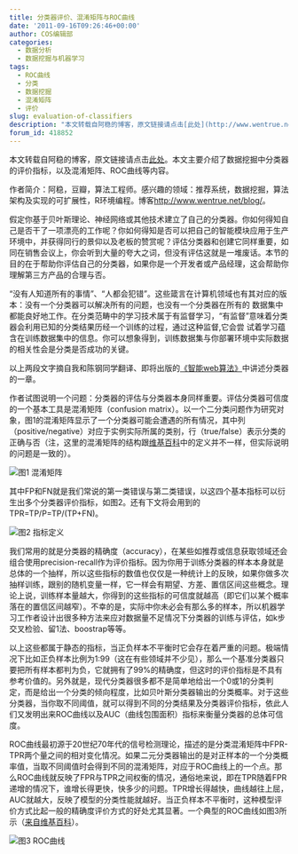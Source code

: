 ```yaml
---
title: 分类器评价、混淆矩阵与ROC曲线
date: '2011-09-16T09:26:46+00:00'
author: COS编辑部
categories:
  - 数据分析
  - 数据挖掘与机器学习
tags:
  - ROC曲线
  - 分类
  - 数据挖掘
  - 混淆矩阵
  - 评价
slug: evaluation-of-classifiers
description: "本文转载自阿稳的博客，原文链接请点击[此处](http://www.wentrue.net/blog/?p=1279)。本文主要介绍了数据挖掘中分类器的评价指标，以及混淆矩阵、ROC曲线等内容。"
forum_id: 418852
---
```


本文转载自阿稳的博客，原文链接请点击[此处](http://www.wentrue.net/blog/?p=1279)。本文主要介绍了数据挖掘中分类器的评价指标，以及混淆矩阵、ROC曲线等内容。

作者简介：阿稳，豆瓣，算法工程师。感兴趣的领域：推荐系统，数据挖掘，算法架构及实现的可扩展性，R环境编程。博客<http://www.wentrue.net/blog/>。

假定你基于贝叶斯理论、神经网络或其他技术建立了自己的分类器。你如何得知自己是否干了一项漂亮的工作呢？你如何得知是否可以把自己的智能模块应用于生产环境中，并获得同行的景仰以及老板的赞赏呢？评估分类器和创建它同样重要，如同在销售会议上，你会听到大量的夸大之词，但没有评估这就是一堆废话。本节的目的在于帮助你评估自己的分类器，如果你是一个开发者或产品经理，这会帮助你理解第三方产品的合理与否。

“没有人知道所有的事情”、“人都会犯错”。这些箴言在计算机领域也有其对应的版本：没有一个分类器可以解决所有的问题，也没有一个分类器在所有的 数据集中都能良好地工作。在分类范畴中的学习技术属于有监督学习，“有监督”意味着分类器会利用已知的分类结果历经一个训练的过程，通过这种监督,它会尝 试着学习蕴含在训练数据集中的信息。你可以想象得到，训练数据集与你部署环境中实际数据的相关性会是分类是否成功的关键。

以上两段文字摘自我和陈钢同学翻译、即将出版的[《智能web算法》](http://book.douban.com/subject/6545083/)中讲述分类器的一章。

作者试图说明一个问题：分类器的评估与分类器本身同样重要。评估分类器可信度的一个基本工具是混淆矩阵（confusion matrix）。以一个二分类问题作为研究对象，图1的混淆矩阵显示了一个分类器可能会遭遇的所有情况，其中列（positive/negative）对应于实例实际所属的类别，行（true/false）表示分类的正确与否（注，这里的混淆矩阵的结构跟[维基百科](https://en.wikipedia.org/wiki/Receiver_operating_characteristic)中的定义并不一样，但实际说明的问题是一致的）。

![图1 混淆矩阵](https://uploads.cosx.org/2011/09/confusion_matrix.png)

其中FP和FN就是我们常说的第一类错误与第二类错误，以这四个基本指标可以衍生出多个分类器评价指标，如图2。还有下文将会用到的TPR=TP/P=TP/(TP+FN)。

![图2 指标定义](https://uploads.cosx.org/2011/09/indicator.png)

我们常用的就是分类器的精确度（accuracy），在某些如推荐或信息获取领域还会组合使用precision-recall作为评价指标。因为你用于训练分类器的样本本身就是总体的一个抽样，所以这些指标的数值也仅仅是一种统计上的反映，如果你做多次抽样训练，跟别的随机变量一样，它一样会有期望、方差、置信区间这些概念。理论上说，训练样本量越大，你得到的这些指标的可信度就越高（即它们以某个概率落在的置信区间越窄）。不幸的是，实际中你未必会有那么多的样本，所以机器学习工作者设计出很多种方法来应对数据量不足情况下分类器的训练与评估，如k步交叉检验、留1法、boostrap等等。

以上这些都属于静态的指标，当正负样本不平衡时它会存在着严重的问题。极端情况下比如正负样本比例为1:99（这在有些领域并不少见），那么一个基准分类器只要把所有样本都判为负，它就拥有了99%的精确度，但这时的评价指标是不具有参考价值的。另外就是，现代分类器很多都不是简单地给出一个0或1的分类判定，而是给出一个分类的倾向程度，比如贝叶斯分类器输出的分类概率。对于这些分类器，当你取不同阈值，就可以得到不同的分类结果及分类器评价指标，依此人们又发明出来ROC曲线以及AUC（曲线包围面积）指标来衡量分类器的总体可信度。

ROC曲线最初源于20世纪70年代的信号检测理论，描述的是分类混淆矩阵中FPR-TPR两个量之间的相对变化情况。如果二元分类器输出的是对正样本的一个分类概率值，当取不同阈值时会得到不同的混淆矩阵，对应于ROC曲线上的一个点。那么ROC曲线就反映了FPR与TPR之间权衡的情况，通俗地来说，即在TPR随着FPR递增的情况下，谁增长得更快，快多少的问题。TPR增长得越快，曲线越往上屈，AUC就越大，反映了模型的分类性能就越好。当正负样本不平衡时，这种模型评价方式比起一般的精确度评价方式的好处尤其显著。一个典型的ROC曲线如图3所示（[来自维基百科](https://en.wikipedia.org/wiki/Receiver_operating_characteristic)）。

![图3 ROC曲线](https://uploads.cosx.org/2011/09/ROC_curves.png) 
